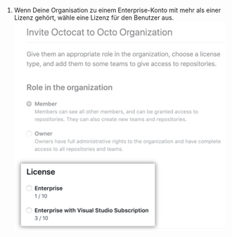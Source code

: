 1. Wenn Deine Organisation zu einem Enterprise-Konto mit mehr als einer Lizenz gehört, wähle eine Lizenz für den Benutzer aus. ![Lizenzoptionen](/assets/images/help/organizations/choose-user-license.png)

